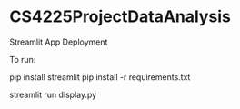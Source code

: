 # CS4225ProjectDataAnalysis
Streamlit App Deployment

To run:

pip install streamlit
pip install -r requirements.txt

streamlit run display.py